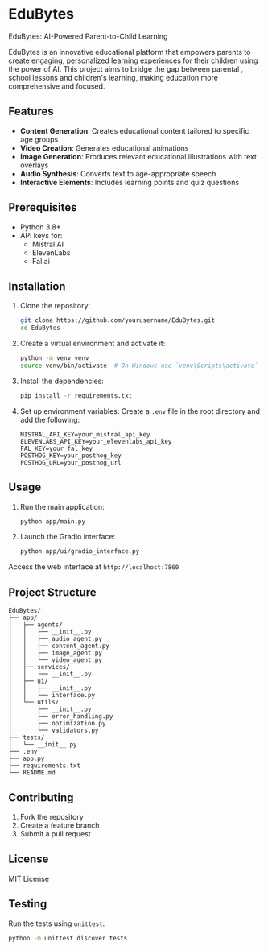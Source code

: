 # EduBytes
EduBytes: AI-Powered Parent-to-Child Learning

EduBytes is an innovative educational platform that empowers parents to create engaging, personalized learning experiences for their children using the power of AI. 
This project aims to bridge the gap between parental , school lessons and children's learning, making education more comprehensive and focused.

## Features

- **Content Generation**: Creates educational content tailored to specific age groups
- **Video Creation**: Generates educational animations
- **Image Generation**: Produces relevant educational illustrations with text overlays
- **Audio Synthesis**: Converts text to age-appropriate speech
- **Interactive Elements**: Includes learning points and quiz questions

## Prerequisites

- Python 3.8+
- API keys for:
  - Mistral AI
  - ElevenLabs
  - Fal.ai  

## Installation

1. Clone the repository:
    ```sh
    git clone https://github.com/yourusername/EduBytes.git
    cd EduBytes
    ```

2. Create a virtual environment and activate it:
    ```sh
    python -m venv venv
    source venv/bin/activate  # On Windows use `venv\Scripts\activate`
    ```

3. Install the dependencies:
    ```sh
    pip install -r requirements.txt
    ```

4. Set up environment variables:
    Create a `.env` file in the root directory and add the following:
    ```env
    MISTRAL_API_KEY=your_mistral_api_key
    ELEVENLABS_API_KEY=your_elevenlabs_api_key
    FAL_KEY=your_fal_key    
    POSTHOG_KEY=your_posthog_key
    POSTHOG_URL=your_posthog_url
    ```

## Usage

1. Run the main application:
    ```sh
    python app/main.py
    ```

2. Launch the Gradio interface:
    ```sh
    python app/ui/gradio_interface.py
    ```

Access the web interface at `http://localhost:7860`

## Project Structure

```
EduBytes/
├── app/
│   ├── agents/
│   │   ├── __init__.py
│   │   ├── audio_agent.py
│   │   ├── content_agent.py
│   │   ├── image_agent.py
│   │   └── video_agent.py
│   ├── services/
│   │   └── __init__.py
│   ├── ui/
│   │   ├── __init__.py
│   │   └── interface.py
│   └── utils/
│       ├── __init__.py
│       ├── error_handling.py
│       ├── optimization.py
│       └── validators.py
├── tests/
│   └── __init__.py
├── .env
├── app.py
├── requirements.txt
└── README.md
```

## Contributing

1. Fork the repository
2. Create a feature branch
3. Submit a pull request

## License

MIT License

## Testing

Run the tests using `unittest`:
```sh
python -m unittest discover tests
```
